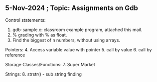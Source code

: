 ## 5-Nov-2024 ; Topic: Assignments on Gdb

Control statements:
1. gdb-sample.c: classroom example program, attached this mail.
2. % grading with % as float.
3. Find the biggest of n numbers, without using arrays.

Pointers:
4. Access variable value with pointer
5. call by value
6. call by reference

Storage Classes/Functions:
7. Super Market

Strings:
8. strstr() - sub string finding

